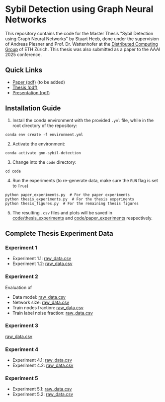 # Sybil Detection using Graph Neural Networks

This repository contains the code for the Master Thesis "Sybil Detection using Graph Neural Networks" by Stuart Heeb, done under the supervision of Andreas Plesner and Prof. Dr. Wattenhofer at the [Distributed Computing Group](https://disco.ethz.ch) of ETH Zürich. This thesis was also submitted as a paper to the AAAI 2025 conference.

## Quick Links

- [Paper (pdf)](paper) (to be added)
- [Thesis (pdf)](thesis/Stuart_Heeb_Sybil_Detection_using_GNNs.pdf)
- [Presentation (pdf)](presentation/presentation.pdf)

## Installation Guide

1. Install the conda environment with the provided `.yml` file, while in the root directory of the repository:
```
conda env create -f environment.yml
```

2. Activate the environment:
```
conda activate gnn-sybil-detection
```


3. Change into the `code` directory:
```
cd code
```

4. Run the experiments (to re-generate data, make sure the `RUN` flag is set to `True`)
```
python paper_experiments.py  # For the paper experiments
python thesis_experiments.py  # For the thesis experiments
python thesis_figures.py  # For the remaining thesis figures
```
5. The resulting `.csv` files and plots will be saved in [code/thesis_experiments](code/thesis_experiments) and [code/paper_experiments](code/paper_experiments) respectively.


## Complete Thesis Experiment Data

### Experiment 1

- Experiment 1.1: [raw_data.csv](code/thesis_experiments/experiment_1_1/raw_data.csv)
- Experiment 1.2: [raw_data.csv](code/thesis_experiments/experiment_1_2/raw_data.csv)

### Experiment 2

Evaluation of

- Data model: [raw_data.csv](code/thesis_experiments/experiment_2/data_model_column_raw_data.csv)
- Network size: [raw_data.csv](code/thesis_experiments/experiment_2/graph_size_column_raw_data.csv)
- Train nodes fraction:  [raw_data.csv](code/thesis_experiments/experiment_2/train_nodes_fraction_column_raw_data.csv)
- Train label noise fraction: [raw_data.csv](code/thesis_experiments/experiment_2/label_noise_fraction_column_raw_data.csv)

### Experiment 3

[raw_data.csv](code/thesis_experiments/experiment_3/raw_data.csv)

### Experiment 4

- Experiment 4.1: [raw_data.csv](code/thesis_experiments/experiment_4_1/raw_data.csv)
- Experiment 4.2: [raw_data.csv](code/thesis_experiments/experiment_4_2/raw_data.csv)

### Experiment 5

- Experiment 5.1: [raw_data.csv](code/thesis_experiments/experiment_5_1/raw_data.csv)
- Experiment 5.2: [raw_data.csv](code/thesis_experiments/experiment_5_2/raw_data.csv)
